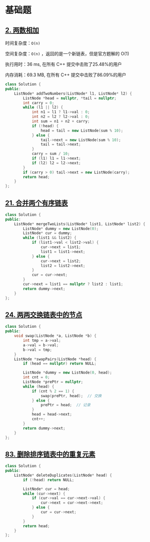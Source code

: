 # 基础题

## [2. 两数相加](https://leetcode-cn.com/problems/add-two-numbers/)

时间复杂度：`O(n)`

空间复杂度：`O(n)` ，返回的是一个新链表，但是官方题解的 O(1)

执行用时：36 ms, 在所有 C++ 提交中击败了25.48%的用户

内存消耗：69.3 MB, 在所有 C++ 提交中击败了86.09%的用户

```c++
class Solution {
public:
    ListNode* addTwoNumbers(ListNode* l1, ListNode* l2) {
        ListNode *head = nullptr, *tail = nullptr;
        int carry = 0;
        while (l1 || l2) {
            int n1 = l1 ? l1->val : 0;
            int n2 = l2 ? l2->val : 0;
            int sum = n1 + n2 + carry;
            if (!head) {
                head = tail = new ListNode(sum % 10);
            } else {
                tail->next = new ListNode(sum % 10);
                tail = tail->next;
            }
            carry = sum / 10;
            if (l1) l1 = l1->next;
            if (l2) l2 = l2->next;
        }
        if (carry > 0) tail->next = new ListNode(carry);
        return head;
    }
};
```

## [21. 合并两个有序链表](https://leetcode-cn.com/problems/merge-two-sorted-lists/)

```c++
class Solution {
public:
    ListNode* mergeTwoLists(ListNode* list1, ListNode* list2) {
        ListNode* dummy = new ListNode(0);
        ListNode* cur = dummy;
        while (list1 && list2) {
            if (list1->val < list2->val) {
                cur->next = list1;
                list1 = list1->next;
            } else {
                cur->next = list2;
                list2 = list2->next;
            }
            cur = cur->next;
        }
        cur->next = list1 == nullptr ? list2 : list1;
        return dummy->next;
    }
};
```

## [24. 两两交换链表中的节点](https://leetcode-cn.com/problems/swap-nodes-in-pairs/)

```c++
class Solution {
public:
    void swap(ListNode *a, ListNode *b) {
        int tmp = a->val;
        a->val = b->val;
        b->val = tmp;
    }
    ListNode *swapPairs(ListNode *head) {
        if (head == nullptr) return NULL;

        ListNode *dummy = new ListNode(0, head);
        int cnt = 0;
        ListNode *prePtr = nullptr;
        while (head) {
            if (cnt % 2 == 1) {
                swap(prePtr, head);  // 交换
            } else {
                prePtr = head;  // 记录
            }
            head = head->next;
            cnt++;
        }
        return dummy->next;
    }
};
```

## [83. 删除排序链表中的重复元素](https://leetcode-cn.com/problems/remove-duplicates-from-sorted-list/)

```c++
class Solution {
public:
    ListNode* deleteDuplicates(ListNode* head) {
        if (!head) return NULL;

        ListNode* cur = head;
        while (cur->next) {
            if (cur->val == cur->next->val) {
                cur->next = cur->next->next;
            } else {
                cur = cur->next;
            }
        }
        return head;
    }
};
```

